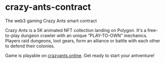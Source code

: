 # crazy-ants-contract
 The web3 gaming Crazy Ants smart contract

Crazy Ants is a 5K animated NFT collection landing on Polygon. It's a free-to-play dungeon crawler with an unique “PLAY-TO-OWN” mechanics. Players raid dungeons, loot gears, form an alliance or battle with each other to defend their colonies.

Game is playable on [crazyants.online](https://crazyants.online). Get ready to start your antventure!